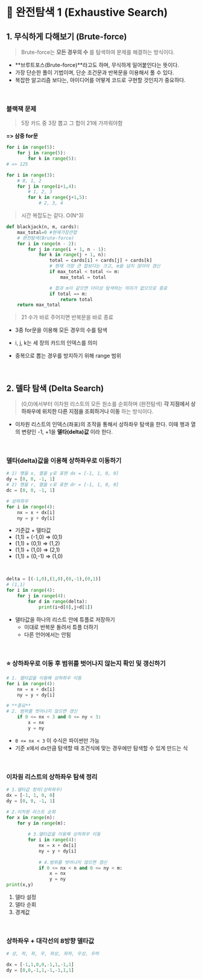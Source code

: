 # 🔦 완전탐색 1 (Exhaustive Search)

## 1. 무식하게 다해보기 (Brute-force)

> Brute-force는 **모든 경우의 수** 를 탐색하여 문제를 해결하는 방식이다.

- **브루트포스(Brute-force)**라고도 하며, 무식하게 밀어붙인다는 뜻이다.
- 가장 단순한 풀이 기법이며, 단순 조건문과 반복문을 이용해서 풀 수 있다.
- 복잡한 알고리즘 보다는, 아이디어를 어떻게 코드로 구현할 것인지가 중요하다.

<br>

### 블랙잭 문제

> 5장 카드 중 3장 뽑고 그 합이 21에 가까워야함

**=> 삼중 for문**

```python
for i in range(5):
    for j in range(5):
        for k in range(5):
# => 125

for i in range(3):
    # 0, 1, 2
    for j in range(i+1,4):
        # 1, 2, 3
        for k in range(j+1,5):
            # 2, 3, 4
```

> 시간 복잡도는 같다. O(N^3)

```python
def blackjack(n, m, cards):
    max_total=0 #현재가장큰합
    # 완전탐색(Brute-force) 
    for i in range(n - 2):
        for j in range(i + 1, n - 1): 
            for k in range(j + 1, n):
                total = cards[i] + cards[j] + cards[k]
                # 현재 가장 큰 합보다는 크고, m을 넘지 않아야 갱신 
                if max_total < total <= m:
                    max_total = total

                # 합과 m이 같으면 더이상 탐색하는 의미가 없으므로 종료 
                if total == m:
                    return total 
    return max_total
```

> 21 수가 바로 주어지면 반복문을 바로 종료

- 3중 for문을 이용해 모든 경우의 수를 탐색

- i, j, k는 세 장의 카드의 인덱스를 의미

- 중복으로 뽑는 경우를 방지하기 위해 range 범위

<br>

## 2. 델타 탐색 (Delta Search)

> (0,0)에서부터 이차원 리스트의 모든 원소를 순회하며 (완전탐색) **각 지점에서 상하좌우에 위치한 다른 지점을 조회하거나 이동** 하는 방식이다.

- 이차원 리스트의 인덱스(좌표)의 조작을 통해서 상하좌우 탐색을 한다. 이때 행과 열의 변량인 -1, +1을 **델타(delta)값** 이라 한다.

<br>

### 델타(delta)값을 이용해 상하좌우로 이동하기

```python
# 1) 행을 x, 열을 y로 표현 dx = [-1, 1, 0, 0]
dy = [0, 0, -1, 1]
# 2) 행을 r, 열을 c로 표현 dr = [-1, 1, 0, 0]
dc = [0, 0, -1, 1]

# 상하좌우
for i in range(4):
    nx = x + dx[i] 
    ny = y + dy[i]
```

- 기준값 + 델타값
- (1,1) + (-1,0) => (0,1)
- (1,1) + (0,1) => (1,2)
- (1,1) + (1,0) => (2,1)
- (1,1) + (0,-1) => (1,0)

<br>

```python
delta = [(-1,0),(1,0),(0,-1),(0,1)]
# (1,1)
for i in range(4):
    for j in range(4):
        for d in range(delta):
            print(i+d[0],j+d[1])
```

- 델타값을 하나의 리스트 안에 튜플로 저장하기
  - 이대로 반복문 돌려서 튜플 더하기
  - 다른 언어에서는 안됨

<br>

### ⭐️ 상하좌우로 이동 후 범위를 벗어나지 않는지 확인 및 갱신하기

```python
# 1. 델타값을 이용해 상하좌우 이동 
for i in range(4):
    nx = x + dx[i] 
    ny = y + dy[i]

# **중요**
# 2. 범위를 벗어나지 않으면 갱신
    if 0 <= nx < 3 and 0 <= ny < 3:
        x = nx 
        y = ny
```

- `0 <= nx < 3` 이 수식은 파이썬만 가능
- 기준 x에서 dx만큼 탐색할 때 조건식에 맞는 경우에만 탐색할 수 있게 만드는 식

<br>

### 이차원 리스트의 상하좌우 탐색 정리

```python
# 1.델타값 정의(상하좌우) 
dx = [-1, 1, 0, 0]
dy = [0, 0, -1, 1]

# 2.이차원 리스트 순회 
for x in range(n):
    for y in range(m):
      
        # 3.델타값을 이용해 상하좌우 이동 
        for i in range(4):
            nx = x + dx[i] 
            ny = y + dy[i]
            
            # 4.범위를 벗어나지 않으면 갱신 
            if 0 <= nx < n and 0 <= ny < m:
                x = nx 
                y = ny
print(x,y)
```

1. 델타 설정
2. 델타 순회
3. 경계값

<br>

### 상하좌우 + 대각선의 8방향 델타값

```python
# 상, 하, 좌, 우, 좌상, 좌하, 우상, 우하

dx = [-1,1,0,0,-1,1,-1,1]
dy = [0,0,-1,1,-1,-1,1,1]
```